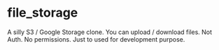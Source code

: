 file_storage
============

A silly S3 / Google Storage clone. You can upload / download files. Not Auth. No permissions. Just to used for development purpose.
